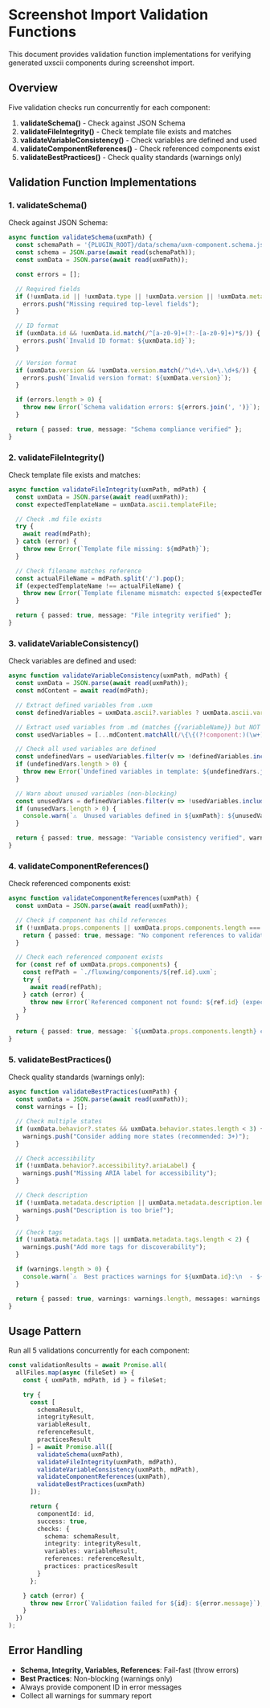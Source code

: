 # Screenshot Import Validation Functions

This document provides validation function implementations for verifying generated uxscii components during screenshot import.

## Overview

Five validation checks run concurrently for each component:

1. **validateSchema()** - Check against JSON Schema
2. **validateFileIntegrity()** - Check template file exists and matches
3. **validateVariableConsistency()** - Check variables are defined and used
4. **validateComponentReferences()** - Check referenced components exist
5. **validateBestPractices()** - Check quality standards (warnings only)

## Validation Function Implementations

### 1. validateSchema()

Check against JSON Schema:

```typescript
async function validateSchema(uxmPath) {
  const schemaPath = '{PLUGIN_ROOT}/data/schema/uxm-component.schema.json';
  const schema = JSON.parse(await read(schemaPath));
  const uxmData = JSON.parse(await read(uxmPath));

  const errors = [];

  // Required fields
  if (!uxmData.id || !uxmData.type || !uxmData.version || !uxmData.metadata) {
    errors.push("Missing required top-level fields");
  }

  // ID format
  if (uxmData.id && !uxmData.id.match(/^[a-z0-9]+(?:-[a-z0-9]+)*$/)) {
    errors.push(`Invalid ID format: ${uxmData.id}`);
  }

  // Version format
  if (uxmData.version && !uxmData.version.match(/^\d+\.\d+\.\d+$/)) {
    errors.push(`Invalid version format: ${uxmData.version}`);
  }

  if (errors.length > 0) {
    throw new Error(`Schema validation errors: ${errors.join(', ')}`);
  }

  return { passed: true, message: "Schema compliance verified" };
}
```

### 2. validateFileIntegrity()

Check template file exists and matches:

```typescript
async function validateFileIntegrity(uxmPath, mdPath) {
  const uxmData = JSON.parse(await read(uxmPath));
  const expectedTemplateName = uxmData.ascii.templateFile;

  // Check .md file exists
  try {
    await read(mdPath);
  } catch (error) {
    throw new Error(`Template file missing: ${mdPath}`);
  }

  // Check filename matches reference
  const actualFileName = mdPath.split('/').pop();
  if (expectedTemplateName !== actualFileName) {
    throw new Error(`Template filename mismatch: expected ${expectedTemplateName}, got ${actualFileName}`);
  }

  return { passed: true, message: "File integrity verified" };
}
```

### 3. validateVariableConsistency()

Check variables are defined and used:

```typescript
async function validateVariableConsistency(uxmPath, mdPath) {
  const uxmData = JSON.parse(await read(uxmPath));
  const mdContent = await read(mdPath);

  // Extract defined variables from .uxm
  const definedVariables = uxmData.ascii?.variables ? uxmData.ascii.variables.map(v => v.name) : [];

  // Extract used variables from .md (matches {{variableName}} but NOT {{component:id}})
  const usedVariables = [...mdContent.matchAll(/\{\{(?!component:)(\w+)\}\}/g)].map(m => m[1]);

  // Check all used variables are defined
  const undefinedVars = usedVariables.filter(v => !definedVariables.includes(v));
  if (undefinedVars.length > 0) {
    throw new Error(`Undefined variables in template: ${undefinedVars.join(', ')}`);
  }

  // Warn about unused variables (non-blocking)
  const unusedVars = definedVariables.filter(v => !usedVariables.includes(v));
  if (unusedVars.length > 0) {
    console.warn(`⚠️  Unused variables defined in ${uxmPath}: ${unusedVars.join(', ')}`);
  }

  return { passed: true, message: "Variable consistency verified", warnings: unusedVars.length };
}
```

### 4. validateComponentReferences()

Check referenced components exist:

```typescript
async function validateComponentReferences(uxmPath) {
  const uxmData = JSON.parse(await read(uxmPath));

  // Check if component has child references
  if (!uxmData.props.components || uxmData.props.components.length === 0) {
    return { passed: true, message: "No component references to validate" };
  }

  // Check each referenced component exists
  for (const ref of uxmData.props.components) {
    const refPath = `./fluxwing/components/${ref.id}.uxm`;
    try {
      await read(refPath);
    } catch (error) {
      throw new Error(`Referenced component not found: ${ref.id} (expected at ${refPath})`);
    }
  }

  return { passed: true, message: `${uxmData.props.components.length} component references verified` };
}
```

### 5. validateBestPractices()

Check quality standards (warnings only):

```typescript
async function validateBestPractices(uxmPath) {
  const uxmData = JSON.parse(await read(uxmPath));
  const warnings = [];

  // Check multiple states
  if (uxmData.behavior?.states && uxmData.behavior.states.length < 3) {
    warnings.push("Consider adding more states (recommended: 3+)");
  }

  // Check accessibility
  if (!uxmData.behavior?.accessibility?.ariaLabel) {
    warnings.push("Missing ARIA label for accessibility");
  }

  // Check description
  if (!uxmData.metadata.description || uxmData.metadata.description.length < 10) {
    warnings.push("Description is too brief");
  }

  // Check tags
  if (!uxmData.metadata.tags || uxmData.metadata.tags.length < 2) {
    warnings.push("Add more tags for discoverability");
  }

  if (warnings.length > 0) {
    console.warn(`⚠️  Best practices warnings for ${uxmData.id}:\n  - ${warnings.join('\n  - ')}`);
  }

  return { passed: true, warnings: warnings.length, messages: warnings };
}
```

## Usage Pattern

Run all 5 validations concurrently for each component:

```typescript
const validationResults = await Promise.all(
  allFiles.map(async (fileSet) => {
    const { uxmPath, mdPath, id } = fileSet;

    try {
      const [
        schemaResult,
        integrityResult,
        variableResult,
        referenceResult,
        practicesResult
      ] = await Promise.all([
        validateSchema(uxmPath),
        validateFileIntegrity(uxmPath, mdPath),
        validateVariableConsistency(uxmPath, mdPath),
        validateComponentReferences(uxmPath),
        validateBestPractices(uxmPath)
      ]);

      return {
        componentId: id,
        success: true,
        checks: {
          schema: schemaResult,
          integrity: integrityResult,
          variables: variableResult,
          references: referenceResult,
          practices: practicesResult
        }
      };

    } catch (error) {
      throw new Error(`Validation failed for ${id}: ${error.message}`);
    }
  })
);
```

## Error Handling

- **Schema, Integrity, Variables, References**: Fail-fast (throw errors)
- **Best Practices**: Non-blocking (warnings only)
- Always provide component ID in error messages
- Collect all warnings for summary report
